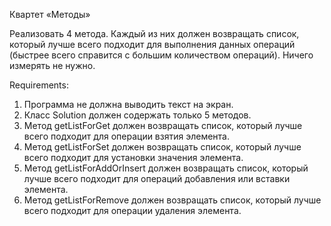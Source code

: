 Квартет «Методы»

Реализовать 4 метода.
Каждый из них должен возвращать список, который лучше всего подходит для выполнения данных операций (быстрее всего справится с большим количеством операций).
Ничего измерять не нужно.


Requirements:
1. Программа не должна выводить текст на экран.
2. Класс Solution должен содержать только 5 методов.
3. Метод getListForGet должен возвращать список, который лучше всего подходит для операции взятия элемента.
4. Метод getListForSet должен возвращать список, который лучше всего подходит для установки значения элемента.
5. Метод getListForAddOrInsert должен возвращать список, который лучше всего подходит для операций добавления или вставки элемента.
6. Метод getListForRemove должен возвращать список, который лучше всего подходит для операции удаления элемента.
